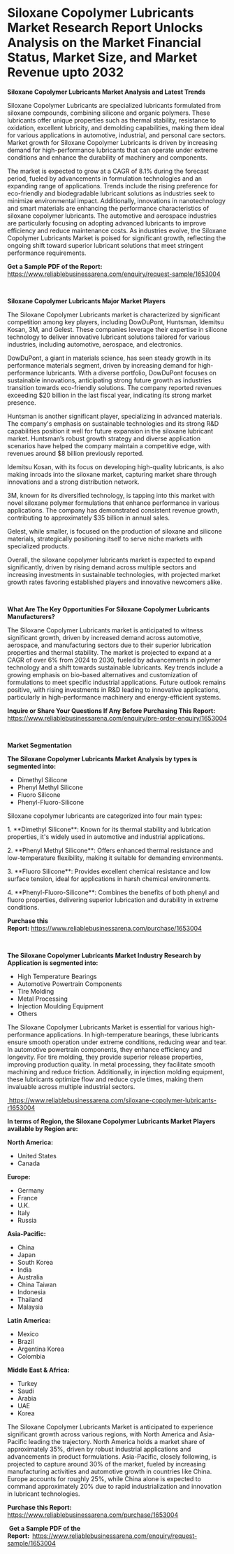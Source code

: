 <p><h1>Siloxane Copolymer Lubricants Market Research Report Unlocks Analysis on the Market Financial Status, Market Size, and Market Revenue upto 2032</h1></p><p><strong>Siloxane Copolymer Lubricants Market Analysis and Latest Trends</strong></p>
<p><p>Siloxane Copolymer Lubricants are specialized lubricants formulated from siloxane compounds, combining silicone and organic polymers. These lubricants offer unique properties such as thermal stability, resistance to oxidation, excellent lubricity, and demolding capabilities, making them ideal for various applications in automotive, industrial, and personal care sectors. Market growth for Siloxane Copolymer Lubricants is driven by increasing demand for high-performance lubricants that can operate under extreme conditions and enhance the durability of machinery and components.</p><p>The market is expected to grow at a CAGR of 8.1% during the forecast period, fueled by advancements in formulation technologies and an expanding range of applications. Trends include the rising preference for eco-friendly and biodegradable lubricant solutions as industries seek to minimize environmental impact. Additionally, innovations in nanotechnology and smart materials are enhancing the performance characteristics of siloxane copolymer lubricants. The automotive and aerospace industries are particularly focusing on adopting advanced lubricants to improve efficiency and reduce maintenance costs. As industries evolve, the Siloxane Copolymer Lubricants Market is poised for significant growth, reflecting the ongoing shift toward superior lubricant solutions that meet stringent performance requirements.</p></p>
<p><strong>Get a Sample PDF of the Report:&nbsp;</strong> <a href="https://www.reliablebusinessarena.com/enquiry/request-sample/1653004?utm_campaign=3319&utm_medium=2&utm_source=Github&utm_content=ia&utm_term=18042025&utm_id=siloxane-copolymer-lubricants">https://www.reliablebusinessarena.com/enquiry/request-sample/1653004</a></p>
<p>&nbsp;</p>
<p><strong>Siloxane Copolymer Lubricants Major Market Players</strong></p>
<p><p>The Siloxane Copolymer Lubricants market is characterized by significant competition among key players, including DowDuPont, Huntsman, Idemitsu Kosan, 3M, and Gelest. These companies leverage their expertise in silicone technology to deliver innovative lubricant solutions tailored for various industries, including automotive, aerospace, and electronics. </p><p>DowDuPont, a giant in materials science, has seen steady growth in its performance materials segment, driven by increasing demand for high-performance lubricants. With a diverse portfolio, DowDuPont focuses on sustainable innovations, anticipating strong future growth as industries transition towards eco-friendly solutions. The company reported revenues exceeding $20 billion in the last fiscal year, indicating its strong market presence.</p><p>Huntsman is another significant player, specializing in advanced materials. The company's emphasis on sustainable technologies and its strong R&D capabilities position it well for future expansion in the siloxane lubricant market. Huntsman’s robust growth strategy and diverse application scenarios have helped the company maintain a competitive edge, with revenues around $8 billion previously reported.</p><p>Idemitsu Kosan, with its focus on developing high-quality lubricants, is also making inroads into the siloxane market, capturing market share through innovations and a strong distribution network. </p><p>3M, known for its diversified technology, is tapping into this market with novel siloxane polymer formulations that enhance performance in various applications. The company has demonstrated consistent revenue growth, contributing to approximately $35 billion in annual sales.</p><p>Gelest, while smaller, is focused on the production of siloxane and silicone materials, strategically positioning itself to serve niche markets with specialized products. </p><p>Overall, the siloxane copolymer lubricants market is expected to expand significantly, driven by rising demand across multiple sectors and increasing investments in sustainable technologies, with projected market growth rates favoring established players and innovative newcomers alike.</p></p>
<p>&nbsp;</p>
<p><strong>What Are The Key Opportunities For Siloxane Copolymer Lubricants Manufacturers?</strong></p>
<p><p>The Siloxane Copolymer Lubricants market is anticipated to witness significant growth, driven by increased demand across automotive, aerospace, and manufacturing sectors due to their superior lubrication properties and thermal stability. The market is projected to expand at a CAGR of over 6% from 2024 to 2030, fueled by advancements in polymer technology and a shift towards sustainable lubricants. Key trends include a growing emphasis on bio-based alternatives and customization of formulations to meet specific industrial applications. Future outlook remains positive, with rising investments in R&D leading to innovative applications, particularly in high-performance machinery and energy-efficient systems.</p></p>
<p><strong>Inquire or Share Your Questions If Any Before Purchasing This Report:</strong> <a href="https://www.reliablebusinessarena.com/enquiry/pre-order-enquiry/1653004?utm_campaign=3319&utm_medium=2&utm_source=Github&utm_content=ia&utm_term=18042025&utm_id=siloxane-copolymer-lubricants">https://www.reliablebusinessarena.com/enquiry/pre-order-enquiry/1653004</a></p>
<p>&nbsp;</p>
<p><strong>Market Segmentation</strong></p>
<p><strong>The Siloxane Copolymer Lubricants Market Analysis by types is segmented into:</strong></p>
<p><ul><li>Dimethyl Silicone</li><li>Phenyl Methyl Silicone</li><li>Fluoro Silicone</li><li>Phenyl-Fluoro-Silicone</li></ul></p>
<p><p>Siloxane copolymer lubricants are categorized into four main types: </p><p>1. **Dimethyl Silicone**: Known for its thermal stability and lubrication properties, it's widely used in automotive and industrial applications.</p><p>2. **Phenyl Methyl Silicone**: Offers enhanced thermal resistance and low-temperature flexibility, making it suitable for demanding environments.</p><p>3. **Fluoro Silicone**: Provides excellent chemical resistance and low surface tension, ideal for applications in harsh chemical environments.</p><p>4. **Phenyl-Fluoro-Silicone**: Combines the benefits of both phenyl and fluoro properties, delivering superior lubrication and durability in extreme conditions.</p></p>
<p><strong>Purchase this Report:&nbsp;</strong><a href="https://www.reliablebusinessarena.com/purchase/1653004?utm_campaign=3319&utm_medium=2&utm_source=Github&utm_content=ia&utm_term=18042025&utm_id=siloxane-copolymer-lubricants">https://www.reliablebusinessarena.com/purchase/1653004</a></p>
<p>&nbsp;</p>
<p><strong>The Siloxane Copolymer Lubricants Market Industry Research by Application is segmented into:</strong></p>
<p><ul><li>High Temperature Bearings</li><li>Automotive Powertrain Components</li><li>Tire Molding</li><li>Metal Processing</li><li>Injection Moulding Equipment</li><li>Others</li></ul></p>
<p><p>The Siloxane Copolymer Lubricants Market is essential for various high-performance applications. In high-temperature bearings, these lubricants ensure smooth operation under extreme conditions, reducing wear and tear. In automotive powertrain components, they enhance efficiency and longevity. For tire molding, they provide superior release properties, improving production quality. In metal processing, they facilitate smooth machining and reduce friction. Additionally, in injection molding equipment, these lubricants optimize flow and reduce cycle times, making them invaluable across multiple industrial sectors.</p></p>
<p><a href="https://www.reliablebusinessarena.com/siloxane-copolymer-lubricants-r1653004?utm_campaign=3319&utm_medium=2&utm_source=Github&utm_content=ia&utm_term=18042025&utm_id=siloxane-copolymer-lubricants">&nbsp;https://www.reliablebusinessarena.com/siloxane-copolymer-lubricants-r1653004</a></p>
<p><strong>In terms of Region, the Siloxane Copolymer Lubricants Market Players available by Region are:</strong></p>
<p>
    <p> <strong> North America: </strong>
        <ul>
            <li>United States</li>
            <li>Canada</li>
        </ul>
        </p> 
    <p> <strong> Europe: </strong>
        <ul>
            <li>Germany</li>
            <li>France</li>
            <li>U.K.</li>
            <li>Italy</li>
            <li>Russia</li>
        </ul>
        </p> 
    <p> <strong> Asia-Pacific: </strong>
        <ul>
            <li>China</li>
            <li>Japan</li>
            <li>South Korea</li>
            <li>India</li>
            <li>Australia</li>
            <li>China Taiwan</li>
            <li>Indonesia</li>
            <li>Thailand</li>
            <li>Malaysia</li>
        </ul>
        </p> 
    <p> <strong> Latin America: </strong>
        <ul>
            <li>Mexico</li>
            <li>Brazil</li>
            <li>Argentina Korea</li>
            <li>Colombia</li>
        </ul>
        </p> 
    <p> <strong> Middle East & Africa: </strong>
        <ul>
            <li>Turkey</li>
            <li>Saudi</li>
            <li>Arabia</li>
            <li>UAE</li>
            <li>Korea</li>
        </ul>
    </p>
    </p>
<p><p>The Siloxane Copolymer Lubricants Market is anticipated to experience significant growth across various regions, with North America and Asia-Pacific leading the trajectory. North America holds a market share of approximately 35%, driven by robust industrial applications and advancements in product formulations. Asia-Pacific, closely following, is projected to capture around 30% of the market, fueled by increasing manufacturing activities and automotive growth in countries like China. Europe accounts for roughly 25%, while China alone is expected to command approximately 20% due to rapid industrialization and innovation in lubricant technologies.</p></p>
<p><strong>Purchase this Report: </strong><a href="https://www.reliablebusinessarena.com/purchase/1653004?utm_campaign=3319&utm_medium=2&utm_source=Github&utm_content=ia&utm_term=18042025&utm_id=siloxane-copolymer-lubricants">https://www.reliablebusinessarena.com/purchase/1653004</a></p>
<p>&nbsp;<strong>Get a Sample PDF of the Report:&nbsp;&nbsp;</strong><a href="https://www.reliablebusinessarena.com/enquiry/request-sample/1653004?utm_campaign=3319&utm_medium=2&utm_source=Github&utm_content=ia&utm_term=18042025&utm_id=siloxane-copolymer-lubricants">https://www.reliablebusinessarena.com/enquiry/request-sample/1653004</a></p>
<p><strong></strong></p>
<p><p></p><p></p><p></p></p>